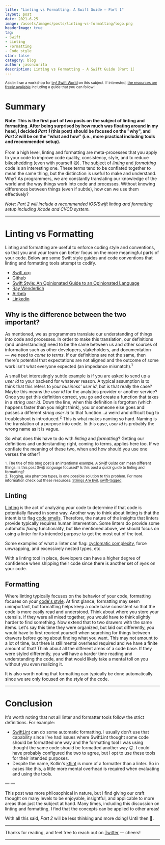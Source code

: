 ```yaml
---
title: "Linting vs Formatting: A Swift Guide — Part 1"
layout: post
date: 2021-6-25
image: /assets/images/posts/linting-vs-formatting/logo.png
headerImage: true
tag:
- Swift
- Linting
- Formatting
- Code style
star: false 
category: blog
author: jasonzurita 
description: Linting vs Formatting - A Swift Guide (Part 1)
---
```


<sub> Aside: I ran a workshop for [try! Swift World](https://www.tryswift.co/world/) on this subject. If interested, [the resources are freely available](https://github.com/jasonzurita/talks/tree/master/Swift%20Linting%20and%20Formatting%20Workshop) including a guide that you can follow!</sub>

# Summary

#### Note: This is the first part of two posts on the subject of linting and formatting. After being surprised by how much was floating around in my head, I decided _Part 1_ (this post) should be focused on the "why", and _Part 2_ will be on the "what and how" (i.e., more practical including tools and recommended setup).

From a high level, linting and formatting are meta-processes that you apply to your code to improve code quality, consistency, style, and to reduce [bikeshedding](https://en.wiktionary.org/wiki/bikeshedding) (even with yourself 😅).  The subject of _linting_ and _formatting_ code is an interesting one. These terms tend to be conflated together to mean the same thing, but the distinction is useful to make and understand. Why? As programmers, we are constantly translating our knowledge of the world and the way things work into code and processes. Without knowing differences between things (even if subtle), how can we use them effectively?

_Note: Part 2 will include a recommended iOS/Swift linting and formatting setup including Xcode and CI/CD system._

---

# Linting vs Formatting
Linting and formatting are useful to enforce coding style and conventions, so that you and your team can better focus on the more meaningful parts of your code. Below are some Swift style guides and code conventions that linting and formatting tools attempt to codify.
- [Swift.org](https://swift.org/documentation/api-design-guidelines/)
- [Github](https://google.github.io/swift/)
- [Swift Style: An Opinionated Guide to an Opinionated Language](https://www.amazon.com/Swift-Style-Opinionated-Guide-Language/dp/1680502352/ref=sr_1_1?dchild=1&keywords=Swift+Style%3A+An+Opinionated+Guide&qid=1615490806&sr=8-1)
- [Ray Wenderlich](https://github.com/raywenderlich/swift-style-guide)
- [Airbnb](https://github.com/airbnb/swift)
- [Linkedin](https://github.com/linkedin/swift-style-guide)

## Why is the difference between the two important?
As mentioned, we as programmers translate our understanding of things into code and processes. In order to make this translation, our definitions (and understanding) need to be the same between us and other sources of information such as other developers, stakeholders, and documentation — we need to _come to terms_. If our definitions are not the same, then there's potential that expectations are not aligned and the outcome of some work isn't what everyone expected (an impedance mismatch).<sup>1</sup>

A small but interestingly subtle example is if you are asked to send up a _user id_ to your backend for whatever reason. A typical assumption is to think that this refers to _your business'_ _user id_, but is that really the case? Maybe this means the _user id_ for the analytics provider or another service? Once you get this definition correct, you go and create a function that takes in a _string user id_. Down the line, when this definition is forgotten (which happens faster than you might think), you or someone else goes and passes a different _string user id_ to that function...a weird and difficult bug to troubleshoot is introduced.<sup>2</sup> This is what makes naming so hard. Naming is the translation of a purpose into code. In this case, _user id_ is probably the wrong name as it is vague.

So what does this have to do with _linting_ and _formatting_? Getting our definitions and understanding right, coming to terms, applies here too. If we conflate the meaning of these two, when and how should you use one verses the other?

<sub> 1. The title of this blog post is an intentional example. _A Swift Guide_ can mean different things: Is this post _Swift language_ focused? Is this post a _quick_ guide to linting and formatting?</sub> <br>
<sub> 2. Tagging, aka phantom types, is one possible solution to this problem. For more information check out these resources: [Strings Are Evil](https://www.youtube.com/watch?v=UTm5p96KlEc), [swift-tagged](https://github.com/pointfreeco/swift-tagged).  </sub>

## Linting
[Linting](https://en.wikipedia.org/wiki/Lint_(software)) is the act of analyzing your code to determine if that code is potentially flawed in some way. Another way to think about linting is that the intent is to flag [code smells](https://en.wikipedia.org/wiki/Code_smell). Therefore, the nature of the insights that linters provide typically requires human intervention. Some linters do provide some automatic _fixing_ functionality, but like mentioned above, we should focus on using a linter for its intended purpose to get the most out of the tool.

Some examples of what a linter can flag: [cyclomatic complexity](https://realm.github.io/SwiftLint/cyclomatic_complexity.html), force unwrapping, and excessively nested types, etc. 

With a linting tool in place, developers can have a higher degree of confidence when shipping their code since there is another set of _eyes_ on your code.

## Formatting
Where linting typically focuses on the behavior of your code, formatting focuses on your [code's style](https://en.wikipedia.org/wiki/Programming_style). At first glance, formatting may seem unimportant, but formatting helps keep a code base consistent so that the code is more easily read and understood. Think about where you store your utensils. If they were all mixed together, you would have to think slightly harder to find something. Now extend that to two drawers with the same items. Let's say this time they were organized, but laid out differently, you would have to first reorient yourself when searching for things between drawers before going about finding what you want. This may not amount to a lot of time, but there is still mental overhead required and we have a finite amount of that! Think about all the different areas of a code base. If they were styled differently, you will have a harder time reading and understanding the code, and that would likely take a mental toll on you without you even realizing it.

It is also worth noting that formatting can typically be done automatically since we are only focused on the _style_ of the code.

---

# Conclusion

It's worth noting that not all linter and formatter tools follow the strict definitions. For example:
- [SwiftLint](https://github.com/realm/SwiftLint) can do some automatic formatting. I usually don't use that capability since I've had issues where SwiftLint thought some code should be formatted one way and the formatting tool I was using thought the same code should be formatted another way 🙃. I could have probably configured the two to agree, but I opt to use these tools for their intended purposes.
- Despite the name, Kotlin's [ktlint](https://github.com/pinterest/ktlint) is more of a formatter than a linter. So in cases like this, a little more mental overhead is required when evaluating and using the tools.

— — 

This post was more philosophical in nature, but I find giving our craft thought on many levels to be enjoyable, insightful, and applicable to more areas than just the subject at hand. Many times, including this discussion on linting and formatting, I find that the concepts can be applied to other areas!

With all this said, _Part 2_ will be less thinking and more doing! Until then 👋.

---

Thanks for reading, and feel free to reach out on [Twitter](https://twitter.com/jasonalexzurita) — cheers!

---


